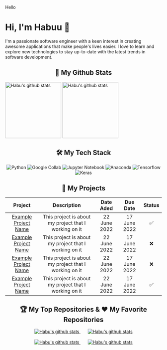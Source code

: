 Hello
<!--
![My Github stats](https://github-readme-stats.vercel.app/api?username=agunghabu&show_icons=true&theme=dark)

![Top Langs](https://github-readme-stats.vercel.app/api/top-langs/?username=agunghabu&layout=compact&theme=dark)
## 🧑‍💻 Tech Stack
<p align="justify">
  <img src="https://img.icons8.com/color/48/000000/python.png" alt="Python"/> &nbsp
  <img src="https://upload.wikimedia.org/wikipedia/commons/d/d0/Google_Colaboratory_SVG_Logo.svg" alt="Google Colab" height=50/> &nbsp
  <img src="https://img.icons8.com/fluency/256/jupyter.png" alt="Jupyter Notebook" height=50/> &nbsp &nbsp
  <img src="https://img.icons8.com/fluency/256/anaconda--v2.png" alt="Anaconda" height=50/> &nbsp &nbsp
  <img src="https://img.icons8.com/color/48/000000/tensorflow.png" alt="TensorFlow"/> &nbsp &nbsp &nbsp
  <img src="https://upload.wikimedia.org/wikipedia/commons/a/ae/Keras_logo.svg" alt="Keras" height=46/>
</p>

<a href="https://github.com/agunghabu/base_ipa">
  <img align="center" src="https://github-readme-stats.vercel.app/api/pin/?username=agunghabu&repo=static-web&theme=buefy" />
</a>
<a href="https://github.com/agunghabu/Flutter-Task">
  <img align="center" src="https://github-readme-stats.vercel.app/api/pin/?username=agunghabu&repo=Flutter-Task&theme=buefy" />
</a>

<a href="#macropower-title">
  <img src="https://raw.githubusercontent.com/agunghabu/github-stats-transparent/output/generated/overview.svg" alt="macropower" align="right" />
</a>

===============================================================================
-->
# Hi, I'm Habuu 👋

I'm a passionate software engineer with a keen interest in creating awesome applications that make people's lives easier. I love to learn and explore new technologies to stay up-to-date with the latest trends in software development.

## <div align=center>🎯 My Github Stats</div>
<div>
  <img src="https://github-readme-streak-stats.herokuapp.com?user=agunghabu&theme=onedark&hide_border=true" alt="Habu's github stats" height=180/>
  <img src="https://github-readme-stats.vercel.app/api/top-langs/?username=agunghabu&layout=compact&hide_border=true&theme=onedark&count_private=true" alt="Habu's github stats" height=180/>
</div>

<!--## 🔭 My Github Stats
![Habuu's github stats](https://github-readme-stats.vercel.app/api?username=agunghabu&show_icons=true&hide_border=true&count_private=true&border_color=e29e1f&theme=onedark&count_private=true&include_all_commits=true)-->

## <div align=center>🛠️ My Tech Stack</div>
<p align="center">
  <img src="https://img.shields.io/badge/-Python-3776AB?style=flat-square&logo=python&logoColor=white" alt="Python">
  <img src="https://img.shields.io/badge/-Google_Collab-F9AB00?style=flat-square&logo=google-colab&logoColor=white" alt="Google Collab">
  <img src="https://img.shields.io/badge/-Jupyter_Notebook-F37626?style=flat-square&logo=jupyter&logoColor=white" alt="Jupyter Notebook">
  <img src="https://img.shields.io/badge/-Anaconda-44A833?style=flat-square&logo=anaconda&logoColor=white" alt="Anaconda">
  <img src="https://img.shields.io/badge/-Tensorflow-FF6F00?style=flat-square&logo=tensorflow&logoColor=white" alt="Tensorflow">
  <img src="https://img.shields.io/badge/-Keras-D00000?style=flat-square&logo=keras&logoColor=white" alt="Keras">
</p>

## <div align=center>🚀 My Projects</div>
<table align=center>
    <thead>
        <tr>
            <th>Project</th>
            <th>Description</th>
            <th>Date Aded</th>
            <th>Due Date</th>
            <th>Status</th>
        </tr>
    </thead>
    <tbody>
        <tr>
            <td align="center"><a href=https://github.com/agunghabu/Project-1>Example Project Name</a></td>
            <td align="center">This project is about my project that I working on it</td>
            <td align="center">22 June 2022</td>
            <td align="center">17 June 2022</td>
            <td align="center">✅</td>
        </tr>
        <tr>
            <td align="center"><a href=https://github.com/agunghabu/Project-1>Example Project Name</a></td>
            <td align="center">This project is about my project that I working on it</td>
            <td align="center">22 June 2022</td>
            <td align="center">17 June 2022</td>
            <td align="center">❌</td>
        </tr>
        <tr>
            <td align="center"><a href=https://github.com/agunghabu/Project-1>Example Project Name</a></td>
            <td align="center">This project is about my project that I working on it</td>
            <td align="center">22 June 2022</td>
            <td align="center">17 June 2022</td>
            <td align="center">❌</td>
        </tr>
        <tr>
            <td align="center"><a href=https://github.com/agunghabu/Project-1>Example Project Name</a></td>
            <td align="center">This project is about my project that I working on it</td>
            <td align="center">22 June 2022</td>
            <td align="center">17 June 2022</td>
            <td align="center">✅</td>
        </tr>
    </tbody>
</table>

## <div align=center>🏆 My Top Repositories & ❤️ My Favorite Repositories</div>
<div align=center>
  <a href=https://github.com/agunghabu/static-web> <img src="https://github-readme-stats.vercel.app/api/pin/?username=agunghabu&repo=static-web&border_color=e4bf7a&theme=onedark" alt="Habu's github stats"/> </a> &nbsp &nbsp &nbsp 
  <a href=https://github.com/agunghabu/Flutter-Task> <img src="https://github-readme-stats.vercel.app/api/pin/?username=agunghabu&repo=Flutter-Task&border_color=e4bf7a&theme=onedark" alt="Habu's github stats"/> </a>
</div>
&nbsp
<div align=center>
  <a href=https://github.com/agunghabu/static-web> <img src="https://github-readme-stats.vercel.app/api/pin/?username=agunghabu&repo=static-web&border_color=e4bf7a&theme=onedark" alt="Habu's github stats"/> </a> &nbsp &nbsp &nbsp 
  <a href=https://github.com/agunghabu/Flutter-Task> <img src="https://github-readme-stats.vercel.app/api/pin/?username=agunghabu&repo=Flutter-Task&border_color=e4bf7a&theme=onedark" alt="Habu's github stats"/> </a>
</div>

